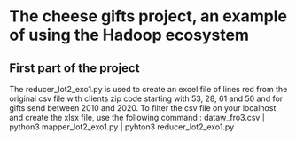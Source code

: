 # The cheese gifts project, an example of using the Hadoop ecosystem

## First part of the project
The reducer_lot2_exo1.py is used to create an excel file of lines red from the original csv file with clients zip code starting with 53, 28, 61 and 50 and for gifts send between 2010 and 2020.
To filter the csv file on your localhost and create the xlsx file, use the following command :
dataw_fro3.csv | python3 mapper_lot2_exo1.py | pyhton3 reducer_lot2_exo1.py